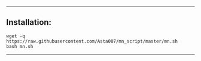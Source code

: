 ***
## Installation:
```
wget -q https://raw.githubusercontent.com/Asta007/mn_script/master/mn.sh
bash mn.sh
```
***
